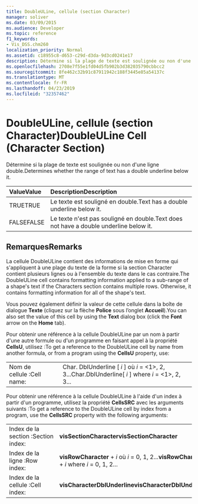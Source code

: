 ```yaml
---
title: DoubleULine, cellule (section Character)
manager: soliver
ms.date: 03/09/2015
ms.audience: Developer
ms.topic: reference
f1_keywords:
- Vis_DSS.chm260
localization_priority: Normal
ms.assetid: c18955c8-d653-c29d-d3da-9d3cd0241e17
description: Détermine si la plage de texte est soulignée ou non d'une ligne double.
ms.openlocfilehash: 2708e7f55e1fd04d5fb902b3d382035790cbbcc2
ms.sourcegitcommit: 8fe462c32b91c87911942c188f3445e85a54137c
ms.translationtype: MT
ms.contentlocale: fr-FR
ms.lasthandoff: 04/23/2019
ms.locfileid: "32357462"
---
```

# <a name="doubleuline-cell-character-section"></a><span data-ttu-id="ef885-103">DoubleULine, cellule (section Character)</span><span class="sxs-lookup"><span data-stu-id="ef885-103">DoubleULine Cell (Character Section)</span></span>

<span data-ttu-id="ef885-104">Détermine si la plage de texte est soulignée ou non d'une ligne double.</span><span class="sxs-lookup"><span data-stu-id="ef885-104">Determines whether the range of text has a double underline below it.</span></span>
  
|<span data-ttu-id="ef885-105">**Value**</span><span class="sxs-lookup"><span data-stu-id="ef885-105">**Value**</span></span>|<span data-ttu-id="ef885-106">**Description**</span><span class="sxs-lookup"><span data-stu-id="ef885-106">**Description**</span></span>|
|:-----|:-----|
|<span data-ttu-id="ef885-107">TRUE</span><span class="sxs-lookup"><span data-stu-id="ef885-107">TRUE</span></span>  <br/> |<span data-ttu-id="ef885-108">Le texte est souligné en double.</span><span class="sxs-lookup"><span data-stu-id="ef885-108">Text has a double underline below it.</span></span>  <br/> |
|<span data-ttu-id="ef885-109">FALSE</span><span class="sxs-lookup"><span data-stu-id="ef885-109">FALSE</span></span>  <br/> |<span data-ttu-id="ef885-110">Le texte n'est pas souligné en double.</span><span class="sxs-lookup"><span data-stu-id="ef885-110">Text does not have a double underline below it.</span></span>  <br/> |
   
## <a name="remarks"></a><span data-ttu-id="ef885-111">Remarques</span><span class="sxs-lookup"><span data-stu-id="ef885-111">Remarks</span></span>

<span data-ttu-id="ef885-p101">La cellule DoubleULine contient des informations de mise en forme qui s'appliquent à une plage du texte de la forme si la section Character contient plusieurs lignes ou à l'ensemble du texte dans le cas contraire.</span><span class="sxs-lookup"><span data-stu-id="ef885-p101">The DoubleULine cell contains formatting information applied to a sub-range of a shape's text if the Characters section contains multiple rows. Otherwise, it contains formatting information for all of the shape's text.</span></span>
  
<span data-ttu-id="ef885-114">Vous pouvez également définir la valeur de cette cellule dans la boîte de dialogue **Texte** (cliquez sur la flèche **Police** sous l’onglet **Accueil**).</span><span class="sxs-lookup"><span data-stu-id="ef885-114">You can also set the value of this cell by using the **Text** dialog box (click the **Font** arrow on the **Home** tab).</span></span> 
  
<span data-ttu-id="ef885-115">Pour obtenir une référence à la cellule DoubleULine par un nom à partir d'une autre formule ou d'un programme en faisant appel à la propriété **CellsU**, utilisez :</span><span class="sxs-lookup"><span data-stu-id="ef885-115">To get a reference to the DoubleULine cell by name from another formula, or from a program using the **CellsU** property, use:</span></span> 
  
|||
|:-----|:-----|
|<span data-ttu-id="ef885-116">Nom de cellule :</span><span class="sxs-lookup"><span data-stu-id="ef885-116">Cell name:</span></span>  <br/> |<span data-ttu-id="ef885-117">Char. DblUnderline [ *i* ] où *i* = <1>, 2, 3...</span><span class="sxs-lookup"><span data-stu-id="ef885-117">Char.DblUnderline[ *i*  ]           where  *i*  = <1>, 2, 3...</span></span>  <br/> |
   
<span data-ttu-id="ef885-118">Pour obtenir une référence à la cellule DoubleULine à l'aide d'un index à partir d'un programme, utilisez la propriété **CellsSRC** avec les arguments suivants :</span><span class="sxs-lookup"><span data-stu-id="ef885-118">To get a reference to the DoubleULine cell by index from a program, use the **CellsSRC** property with the following arguments:</span></span> 
  
|||
|:-----|:-----|
|<span data-ttu-id="ef885-119">Index de la section :</span><span class="sxs-lookup"><span data-stu-id="ef885-119">Section index:</span></span>  <br/> |<span data-ttu-id="ef885-120">**visSectionCharacter**</span><span class="sxs-lookup"><span data-stu-id="ef885-120">**visSectionCharacter**</span></span> <br/> |
|<span data-ttu-id="ef885-121">Index de la ligne :</span><span class="sxs-lookup"><span data-stu-id="ef885-121">Row index:</span></span>  <br/> |<span data-ttu-id="ef885-122">**visRowCharacter** +  *i* où *i* = 0, 1, 2...</span><span class="sxs-lookup"><span data-stu-id="ef885-122">**visRowCharacter** +  *i*           where  *i*  = 0, 1, 2...</span></span>  <br/> |
|<span data-ttu-id="ef885-123">Index de la cellule :</span><span class="sxs-lookup"><span data-stu-id="ef885-123">Cell index:</span></span>  <br/> |<span data-ttu-id="ef885-124">**visCharacterDblUnderline**</span><span class="sxs-lookup"><span data-stu-id="ef885-124">**visCharacterDblUnderline**</span></span> <br/> |
   

